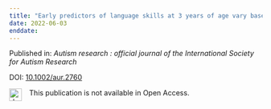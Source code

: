 ```yaml
---
title: "Early predictors of language skills at 3 years of age vary based on diagnostic outcome: A baby siblings research consortium study."
date: 2022-06-03
enddate:
---
```


Published in: *Autism research : official journal of the International Society for Autism Research*

DOI: [10.1002/aur.2760](https://doi.org/10.1002/aur.2760)

<img src="https://upload.wikimedia.org/wikipedia/commons/thumb/0/0e/Closed_Access_logo_transparent.svg/1200px-Closed_Access_logo_transparent.svg.png" alt="drawing" width="25" align="left"/> &nbsp;&nbsp;&nbsp;This publication is not available in Open Access.


